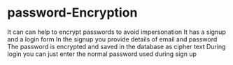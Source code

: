 # password-Encryption
It can can help to encrypt passwords to avoid impersonation
It has a signup and a login form
In the signup you provide details of email and password
The password is encrypted and saved in the database as cipher text
During login you can just enter the normal password used during sign up

